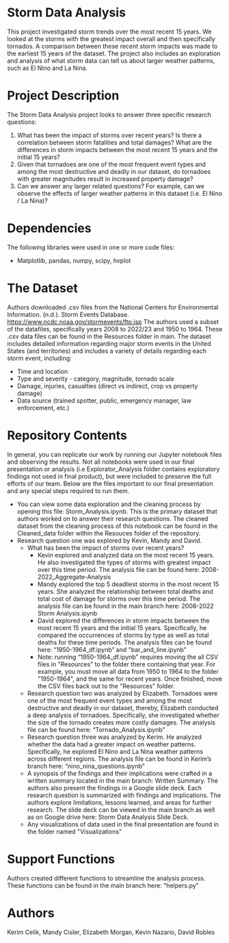 # Storm Data Analysis
This project investigated storm trends over the most recent 15 years. We looked at the storms with the greatest impact overall and then specifically tornados. A comparison between these recent storm impacts was made to the earliest 15 years of the dataset. The project also includes an exploration and analysis of what storm data can tell us about larger weather patterns, such as El Nino and La Nina. 

# Project Description
The Storm Data Analysis project looks to answer three specific research questions:
1. What has been the impact of storms over recent years? Is there a correlation between storm fatalities and total damages? What are the differences in storm impacts between the most recent 15 years and the initial 15 years?
1. Given that tornadoes are one of the most frequent event types and among the most destructive and deadly in our dataset, do tornadoes with greater magnitudes result in increased property damage?
1. Can we answer any larger related questions? For example, can we observe the effects of larger weather patterns in this dataset (i.e. El Nino / La Nina)? 

# Dependencies
The following libraries were used in one or more code files:
* Matplotlib, pandas, numpy, scipy, hvplot

# The Dataset
Authors downloaded .csv files from the National Centers for Environmental Information. (n.d.). Storm Events Database. https://www.ncdc.noaa.gov/stormevents/ftp.jsp
The authors used a subset of the datafiles, specifically years 2008 to 2022/23 and 1950 to 1964. These .csv data files can be found in the Resources folder in main. 
The dataset includes detailed information regarding major storm events in the United States (and territories) and includes a variety of details regarding each storm event, including: 
* Time and location
* Type and severity - category, magnitude, tornado scale
* Damage, injuries, casualties (direct vs indirect, crop vs property damage)
* Data source (trained spotter, public, emergency manager, law enforcement, etc.)

# Repository Contents
In general, you can replicate our work by running our Jupyter notebook files and observing the results. Not all notebooks were used in our final presentation or analysis (i.e Explorator_Analysis folder contains exploratory findings not used in final product), but were included to preserve the full efforts of our team. Below are the files important to our final presentation and any special steps required to run them.
- You can view some data exploration and the cleaning process by opening this file: Storm_Analysis.ipynb. This is the primary dataset that authors worked on to answer their research questions. The cleaned dataset from the cleaning process of this notebook can be found in the Cleaned_data folder within the Resouces folder of the repository. 
- Research question one was explored by Kevin, Mandy and David. 
    - What has been the impact of storms over recent years?
        - Kevin explored and analyzed data on the most recent 15 years. He also investigated the types of storms with greatest impact over this time period. The analysis file can be found here: 2008-2022_Aggregate-Analysis
        - Mandy explored the top 5 deadliest storms in the most recent 15 years. She analyzed the relationship between total deaths and total cost of damage for storms over this time period. The analysis file can be found in the main branch here: 2008-2022 Storm Analysis.ipynb
        - David explored the differences in storm impacts between the most recent 15 years and the initial 15 years. Specifically, he compared the occurrences of storms by type as well as total deaths for these time periods. The analysis files can be found here: “1950-1964_df.ipynb” and "bar_and_line.ipynb"
        - Note: running “1950-1964_df.ipynb” requires moving the all CSV files in "Resources" to the folder there containing that year. For example, you must move all data from 1950 to 1964 to the folder "1950-1964", and the same for recent years. Once finished, move the CSV files back out to the "Resources" folder.
    - Research question two was analyzed by Elizabeth. Tornadoes were one of the most frequent event types and among the most destructive and deadly in our dataset, thereby, Elizabeth conducted a deep analysis of tornadoes. Specifically, she investigated whether the size of the tornado creates more costly damages. The analysis file can be found here: “Tornado_Analysis.ipynb”
    - Research question three was analyzed by Kerim. He analyzed whether the data had a greater impact on weather patterns. Specifically, he explored El Nino and La Nina weather patterns across different regions. The analysis file can be found in Kerim’s branch here: “nino_nina_questions.ipynb”
    - A synopsis of the findings and their implications were crafted in a written summary located in the main branch: Written Summary. The authors also present the findings in a Google slide deck. Each research question is summarized with findings and implications. The authors explore limitations, lessons learned, and areas for further research. The slide deck can be viewed in the main branch as well as on Google drive here: Storm Data Analysis Slide Deck.
    - Any visualizations of data used in the final presentation are found in the folder named "Visualizations"
# Support Functions 
Authors created different functions to streamline the analysis process. These functions can be found in the main branch here: "helpers.py"
# Authors
Kerim Celik, Mandy Cisler, Elizabeth Morgan, Kevin Nazario, David Robles
